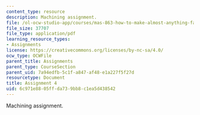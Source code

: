 ```yaml
---
content_type: resource
description: Machining assignment.
file: /ol-ocw-studio-app/courses/mas-863-how-to-make-almost-anything-fall-2002/6c971e8805ffda739bb8c1ea5d438542_assignment4.pdf
file_size: 37707
file_type: application/pdf
learning_resource_types:
- Assignments
license: https://creativecommons.org/licenses/by-nc-sa/4.0/
ocw_type: OCWFile
parent_title: Assignments
parent_type: CourseSection
parent_uid: 7a94edfb-5c1f-a847-af48-e1a227f5f27d
resourcetype: Document
title: Assignment 4
uid: 6c971e88-05ff-da73-9bb8-c1ea5d438542
---
```

Machining assignment.